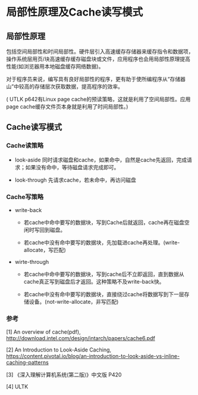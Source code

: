 # 局部性原理及Cache读写模式 

## 局部性原理

包括空间局部性和时间局部性。硬件层引入高速缓存存储器来缓存指令和数据项，操作系统层用页/块高速缓存缓存磁盘块或文件，应用程序也会用局部性原理提高性能(如浏览器用本地磁盘缓存网络数据)。

对于程序员来说，编写具有良好局部性的程序，更有助于使所编程序从“存储器山”中较高的存储层次获取数据，提高程序的效率。

( UTLK p642有Linux page cache的预读策略，这就是利用了空间局部性。应用page cache缓存文件页本身就是利用了时间局部性。)


## Cache读写模式

### Cache读策略 

* look-aside
同时请求磁盘和cache，如果命中，自然是cache先返回，完成请求；如果没有命中，等待磁盘请求完成即可。


* look-through
先请求cache，若未命中，再访问磁盘


### Cache写策略 

* write-back

  * 若cache中命中要写的数据块，写到Cache后就返回，cache再在磁盘空闲时写回到磁盘。

  * 若cache中没有命中要写的数据块，先加载进cache再处理。(write-allocate，写匹配)

* wirte-through

  * 若cache中命中要写的数据块，写到cache后不立即返回，直到数据从cache真正写到磁盘后才返回。这种策略不及write-back快。

  * 若cache中没有命中要写的数据块，直接绕过cache将数据写到下一层存储设备。(not-write-allocate，非写匹配)

### 参考
[1] An overview of cache(pdf),  http://download.intel.com/design/intarch/papers/cache6.pdf

[2] An Introduction to Look-Aside Caching, https://content.pivotal.io/blog/an-introduction-to-look-aside-vs-inline-caching-patterns

[3] 《深入理解计算机系统(第二版)》中文版 P420

[4] ULTK

